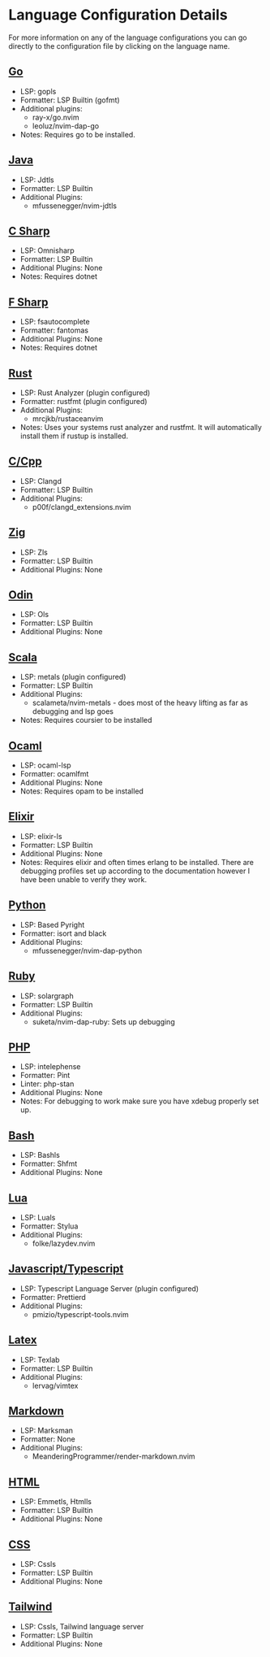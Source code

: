 # Language Configuration Details

For more information on any of the language configurations you can go directly
to the configuration file by clicking on the language name.

## [Go](https://github.com/lcroberts/lazylangs.nvim/blob/main/lua/lazylangs/languages/go.lua)
- LSP: gopls
- Formatter: LSP Builtin (gofmt)
- Additional plugins:
    - ray-x/go.nvim
    - leoluz/nvim-dap-go
- Notes: Requires go to be installed.

## [Java](https://github.com/lcroberts/lazylangs.nvim/blob/main/lua/lazylangs/languages/java.lua)
- LSP: Jdtls
- Formatter: LSP Builtin
- Additional Plugins:
    - mfussenegger/nvim-jdtls

## [C Sharp](https://github.com/lcroberts/lazylangs.nvim/blob/main/lua/lazylangs/languages/csharp.lua)
- LSP: Omnisharp
- Formatter: LSP Builtin
- Additional Plugins: None
- Notes: Requires dotnet

## [F Sharp](https://github.com/lcroberts/lazylangs.nvim/blob/main/lua/lazylangs/languages/fsharp.lua)
- LSP: fsautocomplete
- Formatter: fantomas
- Additional Plugins: None
- Notes: Requires dotnet

## [Rust](https://github.com/lcroberts/lazylangs.nvim/blob/main/lua/lazylangs/languages/rust.lua)
- LSP: Rust Analyzer (plugin configured)
- Formatter: rustfmt (plugin configured)
- Additional Plugins:
    - mrcjkb/rustaceanvim
- Notes: Uses your systems rust analyzer and rustfmt. It will automatically install them if rustup is installed.

## [C/Cpp](https://github.com/lcroberts/lazylangs.nvim/blob/main/lua/lazylangs/languages/c.lua)
- LSP: Clangd
- Formatter: LSP Builtin
- Additional Plugins:
    - p00f/clangd_extensions.nvim

## [Zig](https://github.com/lcroberts/lazylangs.nvim/blob/main/lua/lazylangs/languages/zig.lua)
- LSP: Zls
- Formatter: LSP Builtin
- Additional Plugins: None

## [Odin](https://github.com/lcroberts/lazylangs.nvim/blob/main/lua/lazylangs/languages/odin.lua)
- LSP: Ols
- Formatter: LSP Builtin
- Additional Plugins: None

## [Scala](https://github.com/lcroberts/lazylangs.nvim/blob/main/lua/lazylangs/languages/scala.lua)
- LSP: metals (plugin configured)
- Formatter: LSP Builtin
- Additional Plugins:
    - scalameta/nvim-metals - does most of the heavy lifting as far as debugging and lsp goes
- Notes: Requires coursier to be installed

## [Ocaml](https://github.com/lcroberts/lazylangs.nvim/blob/main/lua/lazylangs/languages/ocaml.lua)
- LSP: ocaml-lsp
- Formatter: ocamlfmt
- Additional Plugins: None
- Notes: Requires opam to be installed

## [Elixir](https://github.com/lcroberts/lazylangs.nvim/blob/main/lua/lazylangs/languages/elixir.lua)
- LSP: elixir-ls
- Formatter: LSP Builtin
- Additional Plugins: None
- Notes: Requires elixir and often times erlang to be installed. There are
debugging profiles set up according to the documentation however I have been
unable to verify they work.

## [Python](https://github.com/lcroberts/lazylangs.nvim/blob/main/lua/lazylangs/languages/python.lua)
- LSP: Based Pyright
- Formatter: isort and black
- Additional Plugins:
    - mfussenegger/nvim-dap-python

## [Ruby](https://github.com/lcroberts/lazylangs.nvim/blob/main/lua/lazylangs/languages/ruby.lua)
- LSP: solargraph
- Formatter: LSP Builtin
- Additional Plugins:
  - suketa/nvim-dap-ruby: Sets up debugging

## [PHP](https://github.com/lcroberts/lazylangs.nvim/blob/main/lua/lazylangs/languages/php.lua)
- LSP: intelephense
- Formatter: Pint
- Linter: php-stan
- Additional Plugins: None
- Notes: For debugging to work make sure you have xdebug properly set up.

## [Bash](https://github.com/lcroberts/lazylangs.nvim/blob/main/lua/lazylangs/languages/bash.lua)
- LSP: Bashls
- Formatter: Shfmt
- Additional Plugins: None

## [Lua](https://github.com/lcroberts/lazylangs.nvim/blob/main/lua/lazylangs/languages/lua.lua)
- LSP: Luals
- Formatter: Stylua
- Additional Plugins:
    - folke/lazydev.nvim

## [Javascript/Typescript](https://github.com/lcroberts/lazylangs.nvim/blob/main/lua/lazylangs/languages/javascript.lua)
- LSP: Typescript Language Server (plugin configured)
- Formatter: Prettierd
- Additional Plugins:
    - pmizio/typescript-tools.nvim

## [Latex](https://github.com/lcroberts/lazylangs.nvim/blob/main/lua/lazylangs/languages/latex.lua)
- LSP: Texlab
- Formatter: LSP Builtin
- Additional Plugins:
    - lervag/vimtex

## [Markdown](https://github.com/lcroberts/lazylangs.nvim/blob/main/lua/lazylangs/languages/markdown.lua)
- LSP: Marksman
- Formatter: None
- Additional Plugins:
    - MeanderingProgrammer/render-markdown.nvim

## [HTML](https://github.com/lcroberts/lazylangs.nvim/blob/main/lua/lazylangs/languages/html.lua)
- LSP: Emmetls, Htmlls
- Formatter: LSP Builtin
- Additional Plugins: None

## [CSS](https://github.com/lcroberts/lazylangs.nvim/blob/main/lua/lazylangs/languages/css.lua)
- LSP: Cssls
- Formatter: LSP Builtin
- Additional Plugins: None

## [Tailwind](https://github.com/lcroberts/lazylangs.nvim/blob/main/lua/lazylangs/languages/tailwind.lua)
- LSP: Cssls, Tailwind language server
- Formatter: LSP Builtin
- Additional Plugins: None
